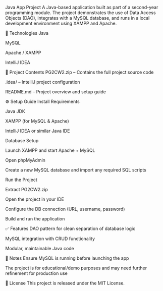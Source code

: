 Java App Project
A Java-based application built as part of a second-year programming module. The project demonstrates the use of Data Access Objects (DAO), integrates with a MySQL database, and runs in a local development environment using XAMPP and Apache.

🔧 Technologies
Java

MySQL

Apache / XAMPP

IntelliJ IDEA

📁 Project Contents
PG2CW2.zip – Contains the full project source code

.idea/ – IntelliJ project configuration

README.md – Project overview and setup guide

⚙️ Setup Guide
Install Requirements

Java JDK

XAMPP (for MySQL & Apache)

IntelliJ IDEA or similar Java IDE

Database Setup

Launch XAMPP and start Apache + MySQL

Open phpMyAdmin

Create a new MySQL database and import any required SQL scripts

Run the Project

Extract PG2CW2.zip

Open the project in your IDE

Configure the DB connection (URL, username, password)

Build and run the application

✅ Features
DAO pattern for clean separation of database logic

MySQL integration with CRUD functionality

Modular, maintainable Java code

📌 Notes
Ensure MySQL is running before launching the app

The project is for educational/demo purposes and may need further refinement for production use

📄 License
This project is released under the MIT License.
